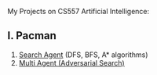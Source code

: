 My Projects on CS557 Artificial Intelligence:
## I. Pacman
1. [Search Agent](./pacman/search/) (DFS, BFS, A* algorithms)
2. [Multi Agent (Adversarial Search) ](./pacman/multiagent/)
